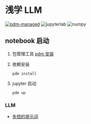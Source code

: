 # 浅学 LLM

[![pdm-managed](https://img.shields.io/badge/pdm-managed-blueviolet)](https://pdm.fming.dev)
![jupyterlab](https://img.shields.io/badge/Jupyterlab-F37626?logo=jupyter&labelColor=grey&logoColor=F37626)
![numpy](https://img.shields.io/badge/Numpy-black?logo=numpy)

## notebook 启动

1. 包管理工具 [pdm 安装](https://github.com/pdm-project/pdm) 
2. 依赖安装
    
    `pdm install`

3. jupyter 启动
    
    `pdm up`


### LLM

- [失控的提示词](https://nbviewer.jupyter.org/github/binghuis/shallow-learning-llm/blob/main/src/shallow_learning_llm/prompt_engineering/out_of_control_prompt_engineering.ipynb)